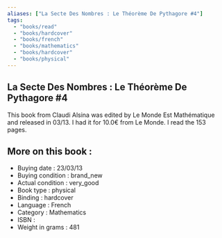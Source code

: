 ```yaml
---
aliases: ["La Secte Des Nombres : Le Théorème De Pythagore #4"] 
tags: 
  - "books/read" 
  - "books/hardcover" 
  - "books/french"
  - "books/mathematics"
  - "books/hardcover"
  - "books/physical"
---
```



## La Secte Des Nombres : Le Théorème De Pythagore #4
This book from Claudi Alsina was edited by Le Monde Est Mathématique and released in 03/13. I had it for 10.0€ from Le Monde. I read the 153 pages.

## More on this book :
- Buying date : 23/03/13
- Buying condition : brand_new
- Actual condition : very_good
- Book type : physical
- Binding : hardcover
- Language : French
- Category : Mathematics
- ISBN : 
- Weight in grams : 481
